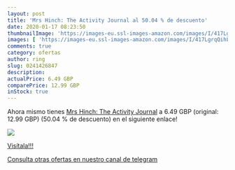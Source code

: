 ```yaml
---
layout: post
title: 'Mrs Hinch: The Activity Journal al 50.04 % de descuento'
date: 2020-01-17 08:23:50
thumbnailImage: 'https://images-eu.ssl-images-amazon.com/images/I/417LgrqQihL._SL200_.jpg'
images: [ 'https://images-eu.ssl-images-amazon.com/images/I/417LgrqQihL._SL200_.jpg' ]
comments: true
category: ofertas
author: ring
slug: 0241426847
description:
actualPrice: 6.49 GBP
comparePrice: 12.99 GBP
inStock: true
---
```


Ahora mismo tienes [Mrs Hinch: The Activity Journal](https://www.amazon.com/dp/0241426847/?tag=redken08-20) a 6.49 GBP (original: 12.99 GBP) (50.04 %  de descuento) en el siguiente enlace!

[![](https://images-eu.ssl-images-amazon.com/images/I/417LgrqQihL._SL200_.jpg)](https://www.amazon.com/dp/0241426847/?tag=redken08-20)

[Visítala!!!](https://www.amazon.com/dp/0241426847/?tag=redken08-20)

[Consulta otras ofertas en nuestro canal de telegram](https://t.me/s/ofertas25)
